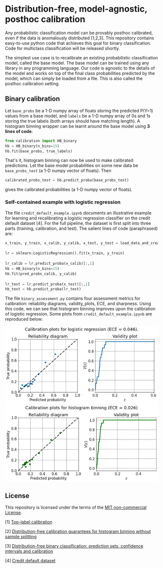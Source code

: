 # Distribution-free, model-agnostic, posthoc calibration 
Any probabilistic classification model can be provably posthoc calibrated, even if the data is anomalously distributed [1,2,3]. This repository contains easy-to-use python code that achieves this goal for binary classification. Code for multiclass classification will be released shortly.

The simplest use case is to recalibrate an existing probabilistic classification model, called the base model. The base model can be trained using any library in any programming language. Our code is agnostic to the details of the model and works on top of the final class probabilities predicted by the model, which can simply be loaded from a file. This is also called the posthoc calibration setting. 


## Binary calibration
Let ``base_probs`` be a 1-D numpy array of floats storing the predicted P(Y=1) values from a base model, and ``labels`` be a 1-D numpy array of 0s and 1s storing the true labels (both arrays should have matching length).  A histogram binning wrapper can be learnt around the base model using **3 lines of code**:
```python
from calibration import HB_binary
hb = HB_binary(n_bins=15)
hb.fit(base_probs, true_labels)
```
That's it, histogram binning can now be used to make calibrated predictions. Let the base model probabilities on some new data be ``base_probs_test`` (a 1-D numpy vector of floats). Then
```python
calibrated_probs_test = hb.predict_proba(base_probs_test)
```
gives the calibrated probabilities (a 1-D numpy vector of floats).

### Self-contained example with logistic regression
The file `credit_default_example.ipynb` documents an illustrative example for learning and recalibrating a logistic regression classifier on the credit default dataset [4]. For the full pipeline, the dataset is first split into three parts (training, calibration, and test). The salient lines of code (paraphrased) are:

```python
x_train, y_train, x_calib, y_calib, x_test, y_test = load_data_and_create_splits()

lr = sklearn.LogisticRegression().fit(x_train, y_train)

lr_calib = lr.predict_proba(x_calib)[:,1]
hb = HB_binary(n_bins=15)
hb.fit(pred_probs_calib, y_calib)

lr_test = lr.predict_proba(x_test)[:,1]
hb_test = hb.predict_proba(lr_test)
```

The file `binary_assessment.py` contains four assessment metrics for calibration: reliability diagrams, validity_plots, ECE, and sharpness. Using this code, we can see that histogram binning improves upon the calibration of logistic regression. Some plots from `credit_default_example.ipynb` are reproduced below: 

![](logistic_regression.png?raw=true)
![](histogram_binning.png?raw=true)

## License
This repository is licensed under the terms of the [MIT non-commercial License](LICENSE).


[1] [Top-label calibration](https://arxiv.org/abs/2107.08353)

[2] [Distribution-free calibration guarantees for histogram binning without sample splitting](https://arxiv.org/abs/2105.04656)

[3] [Distribution-free binary classification: prediction sets, confidence intervals and calibration](https://arxiv.org/abs/2006.10564)

[4] [Credit default dataset](https://archive.ics.uci.edu/ml/datasets/default+of+credit+card+clients)
